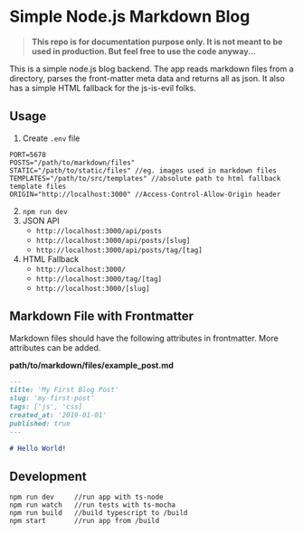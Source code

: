 # Simple Node.js Markdown Blog

>**This repo is for documentation purpose only. It is not meant to be used in production. But feel free to use the code anyway...**

This is a simple node.js blog backend. The app reads markdown files from a directory, parses the front-matter meta data and returns all as json. It also has a simple HTML fallback for the js-is-evil folks.

## Usage
1) Create `.env` file
```env
PORT=5678
POSTS="/path/to/markdown/files"
STATIC="/path/to/static/files" //eg. images used in markdown files
TEMPLATES="/path/to/src/templates" //absolute path to html fallback template files
ORIGIN="http://localhost:3000" //Access-Control-Allow-Origin header
```

2) `npm run dev`
3) JSON API
    - `http://localhost:3000/api/posts`
    - `http://localhost:3000/api/posts/[slug]`
    - `http://localhost:3000/api/posts/tag/[tag]`
4) HTML Fallback
    - `http://localhost:3000/`
    - `http://localhost:3000/tag/[tag]`
    - `http://localhost:3000/[slug]`

## Markdown File with Frontmatter
Markdown files should have the following attributes in frontmatter. More attributes can be added.

**path/to/markdown/files/example_post.md**
```md
---
title: 'My First Blog Post'
slug: 'my-first-post'
tags: ['js', 'css]
created_at: '2019-01-01'
published: true
---

# Hello World!
```

## Development

```
npm run dev     //run app with ts-node
npm run watch   //run tests with ts-mocha
npm run build   //build typescript to /build
npm start       //run app from /build
```